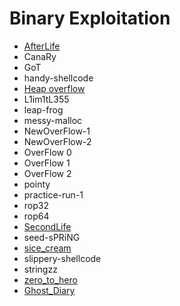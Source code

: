 # Binary Exploitation

* [AfterLife](./afterlife)
* CanaRy
* GoT
* handy-shellcode
* [Heap overflow](./heap-overflow)
* L1im1tL355
* leap-frog
* messy-malloc
* NewOverFlow-1
* NewOverFlow-2
* OverFlow 0
* OverFlow 1
* OverFlow 2
* pointy
* practice-run-1
* rop32
* rop64
* [SecondLife](./secondlife)
* seed-sPRiNG
* [sice\_cream](./sice_cream/README.md)
* slippery-shellcode
* stringzz
* [zero\_to\_hero](./zero_to_hero/README.md)
* [Ghost\_Diary](./ghost_diary/README.md)
